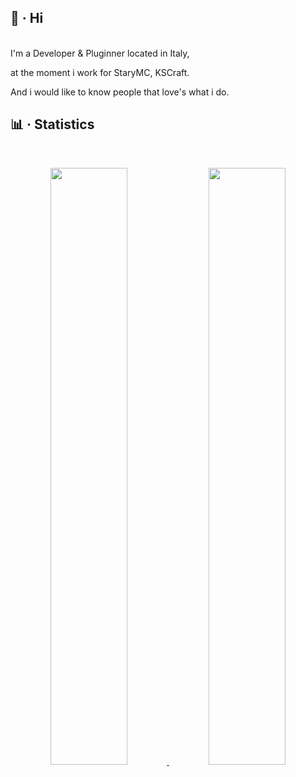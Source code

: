 ## 👋 · Hi

<br/>
I'm a Developer & Pluginner located in Italy,

at the moment i work for StaryMC, KSCraft.

And i would like to know people that love's what i do.
‎
<br/>
## 📊 · Statistics

<br/>
<p align="center">
  <a href="https://github.com/nxyth/">
  <img width="49.5%" src="https://github-readme-stats.vercel.app/api?username=nxyth&show_icons=true&theme=gruvbox&hide_border=true" />
    <img width="49.5%" src="https://github-readme-streak-stats.herokuapp.com/?user=nxyth&theme=gruvbox&hide_border=true" />
  </a>
</p>
<br>
‎
